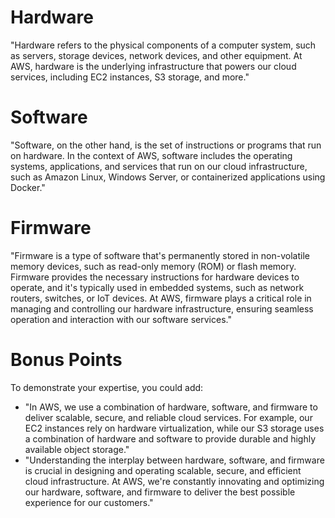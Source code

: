 # Hardware
"Hardware refers to the physical components of a computer system, such as servers, storage devices, network devices, and other equipment. At AWS, hardware is the underlying infrastructure that powers our cloud services, including EC2 instances, S3 storage, and more."

# Software
"Software, on the other hand, is the set of instructions or programs that run on hardware. In the context of AWS, software includes the operating systems, applications, and services that run on our cloud infrastructure, such as Amazon Linux, Windows Server, or containerized applications using Docker."

# Firmware
"Firmware is a type of software that's permanently stored in non-volatile memory devices, such as read-only memory (ROM) or flash memory. Firmware provides the necessary instructions for hardware devices to operate, and it's typically used in embedded systems, such as network routers, switches, or IoT devices. At AWS, firmware plays a critical role in managing and controlling our hardware infrastructure, ensuring seamless operation and interaction with our software services."

# Bonus Points
To demonstrate your expertise, you could add:

- "In AWS, we use a combination of hardware, software, and firmware to deliver scalable, secure, and reliable cloud services. For example, our EC2 instances rely on hardware virtualization, while our S3 storage uses a combination of hardware and software to provide durable and highly available object storage."
- "Understanding the interplay between hardware, software, and firmware is crucial in designing and operating scalable, secure, and efficient cloud infrastructure. At AWS, we're constantly innovating and optimizing our hardware, software, and firmware to deliver the best possible experience for our customers."
